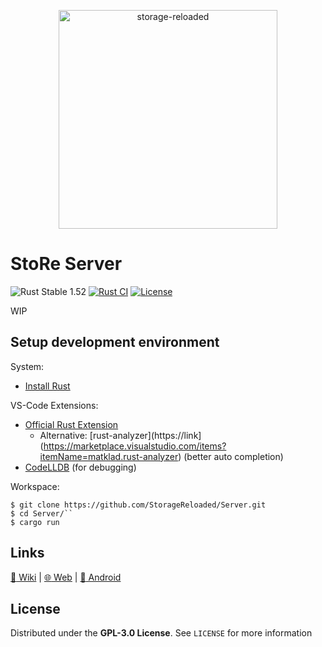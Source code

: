 <p align="center">
  <a href="https://github.com/StorageReloaded/Server">
    <img alt="storage-reloaded" width="350"
         src="https://raw.githubusercontent.com/StorageReloaded/Server/master/banner.svg?sanitize=true">
  </a>
</p>

# StoRe Server
![Rust Stable 1.52](https://img.shields.io/badge/Rust%20Stable-1.52-informational)
[![Rust CI](https://github.com/StorageReloaded/Server/actions/workflows/rust.yml/badge.svg)](https://github.com/StorageReloaded/Server/actions/workflows/rust.yml)
[![License](https://img.shields.io/github/license/StorageReloaded/Server)](https://github.com/StorageReloaded/Server/blob/master/LICENSE) 

WIP

## Setup development environment
System:
* [Install Rust](https://rustup.rs)

VS-Code Extensions:
* [Official Rust Extension](https://marketplace.visualstudio.com/items?itemName=rust-lang.rust)
  * Alternative: [rust-analyzer](https://link](https://marketplace.visualstudio.com/items?itemName=matklad.rust-analyzer) (better auto completion)
* [CodeLLDB](https://marketplace.visualstudio.com/items?itemName=vadimcn.vscode-lldb) (for debugging)

Workspace:
```shell
$ git clone https://github.com/StorageReloaded/Server.git
$ cd Server/``
$ cargo run
```

## Links
[:book: Wiki](https://github.com/StorageReloaded/StoRe/wiki)
|
[:globe_with_meridians: Web](https://github.com/StorageReloaded/Web)
|
[:iphone: Android](https://github.com/StorageReloaded/Android)

## License
Distributed under the **GPL-3.0 License**. See ``LICENSE`` for more information
